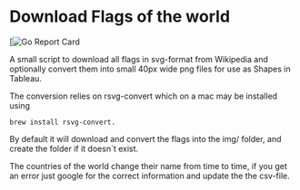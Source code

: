 # Download Flags of the world

[![Go Report Card](https://goreportcard.com/badge/github.com/tovare/downloadflags)

A small script to download all flags in svg-format from Wikipedia and optionally
convert them into small 40px wide png files for use as Shapes in Tableau.

The conversion relies on rsvg-convert which on a mac may be installed using

    brew install rsvg-convert.

By default it will download and convert the flags into the img/ folder, and create the folder if it doesn´t exist.

The countries of the world change their name from time to time, if you get an error just
google for the correct information and update the the csv-file.

